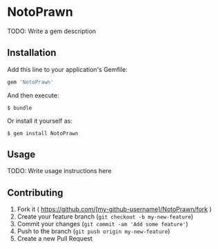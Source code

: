 # NotoPrawn

TODO: Write a gem description

## Installation

Add this line to your application's Gemfile:

```ruby
gem 'NotoPrawn'
```

And then execute:

    $ bundle

Or install it yourself as:

    $ gem install NotoPrawn

## Usage

TODO: Write usage instructions here

## Contributing

1. Fork it ( https://github.com/[my-github-username]/NotoPrawn/fork )
2. Create your feature branch (`git checkout -b my-new-feature`)
3. Commit your changes (`git commit -am 'Add some feature'`)
4. Push to the branch (`git push origin my-new-feature`)
5. Create a new Pull Request
